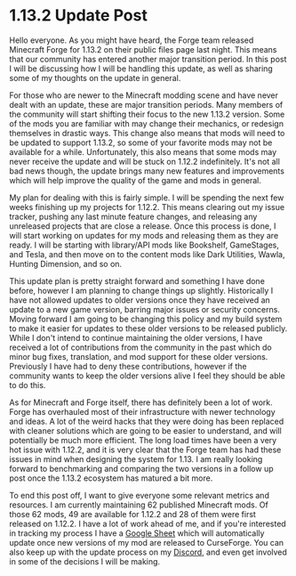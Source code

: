# 1.13.2 Update Post
Hello everyone. As you might have heard, the Forge team released Minecraft Forge for 1.13.2 on their public files page last night. This means that our community has entered another major transition period. In this post I will be discussing how I will be handling this update, as well as sharing some of my thoughts on the update in general.

For those who are newer to the Minecraft modding scene and have never dealt with an update, these are major transition periods. Many members of the community will start shifting their focus to the new 1.13.2 version. Some of the mods you are familiar with may change their mechanics, or redesign themselves in drastic ways. This change also means that mods will need to be updated to support 1.13.2, so some of your favorite mods may not be available for a while. Unfortunately, this also means that some mods may never receive the update and will be stuck on 1.12.2 indefinitely. It's not all bad news though, the update brings many new features and improvements which will help improve the quality of the game and mods in general.

My plan for dealing with this is fairly simple. I will be spending the next few weeks finishing up my projects for 1.12.2. This means clearing out my issue tracker, pushing any last minute feature changes, and releasing any unreleased projects that are close a release. Once this process is done, I will start working on updates for my mods and releasing them as they are ready. I will be starting with library/API mods like Bookshelf, GameStages, and Tesla, and then move on to the content mods like Dark Utilities, Wawla, Hunting Dimension, and so on.

This update plan is pretty straight forward and something I have done before, however I am planning to change things up slightly. Historically I have not allowed updates to older versions once they have received an update to a new game version, barring major issues or security concerns. Moving forward I am going to be changing this policy and my build system to make it easier for updates to these older versions to be released publicly. While I don't intend to continue maintaining the older versions, I have received a lot of contributions from the community in the past which do minor bug fixes, translation, and mod support for these older versions. Previously I have had to deny these contributions, however if the community wants to keep the older versions alive I feel they should be able to do this. 

As for Minecraft and Forge itself, there has definitely been a lot of work. Forge has overhauled most of their infrastructure with newer technology and ideas. A lot of the weird hacks that they were doing has been replaced with cleaner solutions which are going to be easier to understand, and will potentially be much more efficient. The long load times have been a very hot issue with 1.12.2, and it is very clear that the Forge team has had these issues in mind when designing the system for 1.13. I am really looking forward to benchmarking and comparing the two versions in a follow up post once the 1.13.2 ecosystem has matured a bit more. 

To end this post off, I want to give everyone some relevant metrics and resources. I am currently maintaining 62 published Minecraft mods. Of those 62 mods, 49 are available for 1.12.2 and 28 of them were first released on 1.12.2. I have a lot of work ahead of me, and if you're interested in tracking my process I have a [Google Sheet](https://docs.google.com/spreadsheets/d/1Hi0BmD2-puLIiQKBub92wZOXb7fmy4AfvBA1eLy0hRw/edit#gid=0) which will automatically update once new versions of my mod are released to CurseForge. You can also keep up with the update process on my [Discord](https://discord.darkhax.net), and even get involved in some of the decisions I will be making. 
